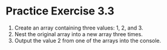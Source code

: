 # Practice Exercise 3.3

1. Create an array containing three values: 1, 2, and 3.
2. Nest the original array into a new array three times.
3. Output the value 2 from one of the arrays into the console.
